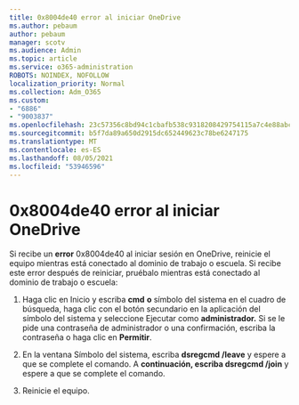 ```yaml
---
title: 0x8004de40 error al iniciar OneDrive
ms.author: pebaum
author: pebaum
manager: scotv
ms.audience: Admin
ms.topic: article
ms.service: o365-administration
ROBOTS: NOINDEX, NOFOLLOW
localization_priority: Normal
ms.collection: Adm_O365
ms.custom:
- "6886"
- "9003837"
ms.openlocfilehash: 23c57356c8bd94c1cbafb538c9318208429754115a7c4e88abc93d293b5ea6e1
ms.sourcegitcommit: b5f7da89a650d2915dc652449623c78be6247175
ms.translationtype: MT
ms.contentlocale: es-ES
ms.lasthandoff: 08/05/2021
ms.locfileid: "53946596"
---
```

# <a name="0x8004de40-error-when-launching-onedrive"></a>0x8004de40 error al iniciar OneDrive

Si recibe un **error** 0x8004de40 al iniciar sesión en OneDrive, reinicie el equipo mientras está conectado al dominio de trabajo o escuela. Si recibe este error después de reiniciar, pruébalo mientras está conectado al dominio de trabajo o escuela:

1. Haga clic en Inicio y escriba **cmd** **o** símbolo del sistema en el cuadro de búsqueda, haga clic con el botón secundario en la aplicación del símbolo del sistema y seleccione Ejecutar como **administrador.** Si se le pide una contraseña de administrador o una confirmación, escriba la contraseña o haga clic en **Permitir**.  

2. En la ventana Símbolo del sistema, escriba **dsregcmd /leave**  y espere a que se complete el comando. A **continuación, escriba dsregcmd /join** y espere a que se complete el comando.
3. Reinicie el equipo.
